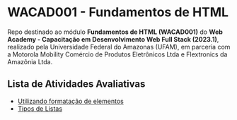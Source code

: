 # WACAD001 - Fundamentos de HTML
Repo destinado ao módulo **Fundamentos de HTML (WACAD001)** do **Web Academy - Capacitação em Desenvolvimento Web Full Stack (2023.1)**, realizado pela Universidade Federal do Amazonas (UFAM), em parceria com a Motorola Mobility Comércio de Produtos Eletrônicos Ltda e Flextronics da Amazônia Ltda.

## Lista de Atividades Avaliativas
* [Utilizando formatação de elementos](https://github.com/Web-Academy-UFAM-2023-1/WACAD001-fundamentos-HTML/tree/main/tarefas-de-aula/tarefa-formatacao-de-elementos.html)
* [Tipos de Listas](https://github.com/Web-Academy-UFAM-2023-1/WACAD001-fundamentos-HTML/tree/main/tarefas-de-aula/tarefa-listas.html)
